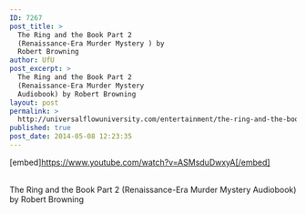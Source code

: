 ```yaml
---
ID: 7267
post_title: >
  The Ring and the Book Part 2
  (Renaissance-Era Murder Mystery ) by
  Robert Browning
author: UfU
post_excerpt: >
  The Ring and the Book Part 2
  (Renaissance-Era Murder Mystery
  Audiobook) by Robert Browning
layout: post
permalink: >
  http://universalflowuniversity.com/entertainment/the-ring-and-the-book-part-2-renaissance-era-murder-mystery-by-robert-browning/
published: true
post_date: 2014-05-08 12:23:35
---
```

[embed]https://www.youtube.com/watch?v=ASMsduDwxyA[/embed]</br></br>
<p>The Ring and the Book Part 2 (Renaissance-Era Murder Mystery Audiobook) by Robert Browning</p>